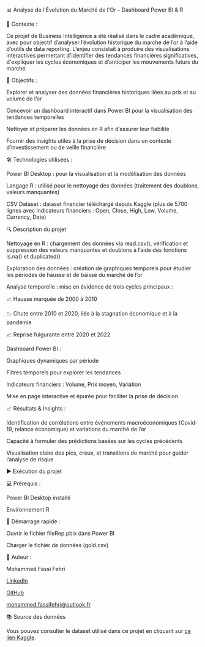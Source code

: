 📊 Analyse de l'Évolution du Marché de l'Or – Dashboard Power BI & R

📌 Contexte : 

Ce projet de Business Intelligence a été réalisé dans le cadre académique, avec pour objectif d’analyser l’évolution historique du marché de l’or à l’aide d’outils de data reporting. L’enjeu consistait à produire des visualisations interactives permettant d'identifier des tendances financières significatives, d'expliquer les cycles économiques et d’anticiper les mouvements futurs du marché.

🎯 Objectifs : 

Explorer et analyser des données financières historiques liées au prix et au volume de l’or

Concevoir un dashboard interactif dans Power BI pour la visualisation des tendances temporelles

Nettoyer et préparer les données en R afin d’assurer leur fiabilité

Fournir des insights utiles à la prise de décision dans un contexte d’investissement ou de veille financière

🛠️ Technologies utilisées : 

Power BI Desktop : pour la visualisation et la modélisation des données

Langage R : utilisé pour le nettoyage des données (traitement des doublons, valeurs manquantes)

CSV Dataset : dataset financier téléchargé depuis Kaggle (plus de 5700 lignes avec indicateurs financiers : Open, Close, High, Low, Volume, Currency, Date)

🔍 Description du projet

Nettoyage en R : chargement des données via read.csv(), vérification et suppression des valeurs manquantes et doublons à l’aide des fonctions is.na() et duplicated()

Exploration des données : création de graphiques temporels pour étudier les périodes de hausse et de baisse du marché de l’or

Analyse temporelle : mise en évidence de trois cycles principaux :

📈 Hausse marquée de 2000 à 2010

📉 Chute entre 2010 et 2020, liée à la stagnation économique et à la pandémie

📈 Reprise fulgurante entre 2020 et 2022

Dashboard Power BI :

Graphiques dynamiques par période

Filtres temporels pour explorer les tendances

Indicateurs financiers : Volume, Prix moyen, Variation

Mise en page interactive et épurée pour faciliter la prise de décision

📈 Résultats & Insights :

Identification de corrélations entre événements macroéconomiques (Covid-19, relance économique) et variations du marché de l’or

Capacité à formuler des prédictions basées sur les cycles précédents

Visualisation claire des pics, creux, et transitions de marché pour guider l’analyse de risque

▶️ Exécution du projet

💻 Prérequis :

Power BI Desktop installé

Environnement R

📁 Démarrage rapide :

Ouvrir le fichier fileRep.pbix dans Power BI

Charger le fichier de données (gold.csv)

👤 Auteur :

Mohammed Fassi Fehri

[LinkedIn](https://www.linkedin.com/in/mohammed-fassi-fehri)

[GitHub](https://github.com/medfassi20)

mohammed.fassifehri@outlook.fr

📚 Source des données

Vous pouvez consulter le dataset utilisé dans ce projet en cliquant sur [ce lien Kaggle](https://www.kaggle.com/datasets/faisaljanjua0555/daily-gold-price-historical-dataset).
